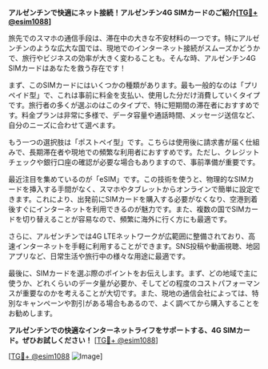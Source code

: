 **アルゼンチンで快適にネット接続！アルゼンチン4G SIMカードのご紹介[[TG💪+ @esim1088](https://t.me/s/esim1088)]**

旅先でのスマホの通信手段は、滞在中の大きな不安材料の一つです。特にアルゼンチンのような広大な国では、現地でのインターネット接続がスムーズかどうかで、旅行やビジネスの効率が大きく変わることも。そんな時、アルゼンチン4G SIMカードはあなたを救う存在です！

まず、このSIMカードにはいくつかの種類があります。最も一般的なのは「プリペイド型」で、これは事前に料金を支払い、使用した分だけ消費していくタイプです。旅行者の多くが選ぶのはこのタイプで、特に短期間の滞在者におすすめです。料金プランは非常に多様で、データ容量や通話時間、メッセージ送信など、自分のニーズに合わせて選べます。

もう一つの選択肢は「ポストペイ型」です。こちらは使用後に請求書が届く仕組みで、長期滞在者や現地での頻繁な利用者におすすめです。ただし、クレジットチェックや銀行口座の確認が必要な場合もありますので、事前準備が重要です。

最近注目を集めているのが「eSIM」です。この技術を使うと、物理的なSIMカードを挿入する手間がなく、スマホやタブレットからオンラインで簡単に設定できます。これにより、出発前にSIMカードを購入する必要がなくなり、空港到着後すぐにインターネットを利用できるのが魅力です。また、複数の国でSIMカードを切り替えることが容易なので、頻繁に海外に行く方にも最適です。

さらに、アルゼンチンでは4G LTEネットワークが広範囲に整備されており、高速インターネットを手軽に利用することができます。SNS投稿や動画視聴、地図アプリなど、日常生活や旅行中の様々な用途に最適です。

最後に、SIMカードを選ぶ際のポイントをお伝えします。まず、どの地域で主に使うか、どれくらいのデータ量が必要か、そしてどの程度のコストパフォーマンスが重要なのかを考えることが大切です。また、現地の通信会社によっては、特別なキャンペーンや割引がある場合もあるので、よく調べてから購入することをお勧めします。

**アルゼンチンでの快適なインターネットライフをサポートする、4G SIMカード。ぜひお試しください！** [[TG💪+ @esim1088](https://t.me/s/esim1088)]

[[TG💪+ @esim1088](https://t.me/s/esim1088) ![Image](https://i.postimg.cc/Y0z9fWf4/image.png)]